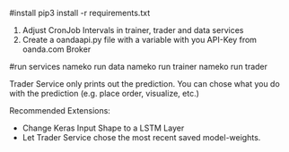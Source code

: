 #install
pip3 install -r requirements.txt

1. Adjust CronJob Intervals in trainer, trader and data services
2. Create a oandaapi.py file with a variable with you API-Key from oanda.com Broker

#run services
nameko run data
nameko run trainer
nameko run trader

Trader Service only prints out the prediction. You can chose what you do with the prediction (e.g. place order, visualize, etc.)

Recommended Extensions:
- Change Keras Input Shape to a LSTM Layer
- Let Trader Service chose the most recent saved model-weights.